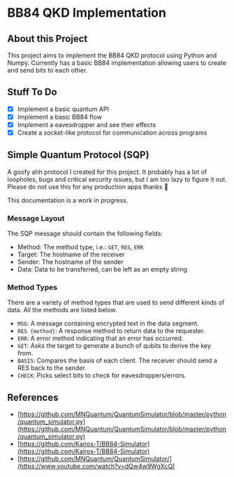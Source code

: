 # BB84 QKD Implementation

## About this Project

This project aims to implement the BB84 QKD protocol using Python and Numpy.
Currently has a basic BB84 implementation allowing users to create and send bits to each other.

## Stuff To Do

- [x] Implement a basic quantum API
- [x] Implement a basic BB84 flow
- [x] Implement a eavesdropper and see their effects
- [x] Create a socket-like protocol for communication across programs

## Simple Quantum Protocol (SQP)

A goofy ahh protocol I created for this project. It probably has a lot of
loopholes, bugs and critical security issues, but I am too lazy to figure it out.
Please do not use this for any production apps thanks 🙏

This documentation is a work in progress.

### Message Layout

The SQP message should contain the following fields:

- Method: The method type, i.e.: `GET`, `RES`, `ERR`
- Target: The hostname of the receiver
- Sender: The hostname of the sender
- Data: Data to be transferred, can be left as an empty string

### Method Types

There are a variety of method types that are used to send different kinds of data.
All the methods are listed below.

- `MSG`: A message containing encrypted text in the data segment.
- `RES {method}`: A response method to return data to the requester.
- `ERR`: A error method indicating that an error has occurred.
- `GET`: Asks the target to generate a bunch of qubits to derive the key from.
- `BASIS`: Compares the basis of each client. The receiver should send a RES back to the sender.
- `CHECK`: Picks select bits to check for eavesdroppers/errors.

## References

- [https://github.com/MNQuantum/QuantumSimulator/blob/master/python/quantum_simulator.py](https://github.com/MNQuantum/QuantumSimulator/blob/master/python/quantum_simulator.py)
- [https://github.com/Kairos-T/BB84-Simulator](https://github.com/Kairos-T/BB84-Simulator)
- [https://github.com/MNQuantum/QuantumSimulator/](https://www.youtube.com/watch?v=dQw4w9WgXcQ)
